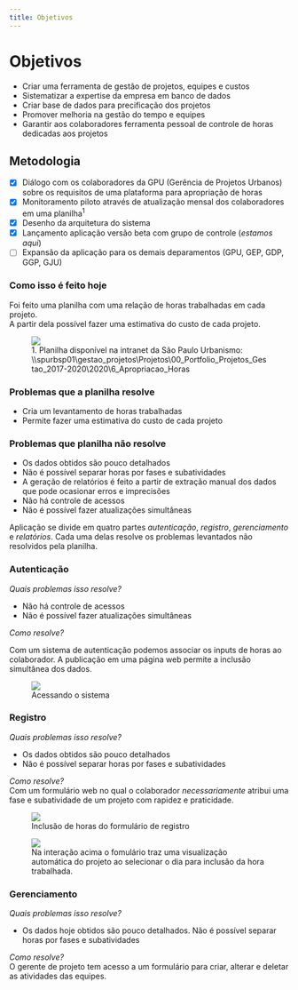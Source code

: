 ```yaml
---
title: Objetivos
---
```


# Objetivos
 - Criar uma ferramenta de gestão de projetos, equipes e custos
 - Sistematizar a expertise da empresa em banco de dados
 - Criar base de dados para precificação dos projetos
 - Promover melhoria na gestão do tempo e equipes
 - Garantir aos colaboradores ferramenta pessoal de controle de horas dedicadas aos projetos

## Metodologia
 - [x] Diálogo com os colaboradores da GPU (Gerência de Projetos Urbanos) sobre os requisitos de uma plataforma para apropriação de horas
 - [x] Monitoramento piloto através de atualização mensal dos colaboradores em uma planilha<sup>1</sup>
 - [x] Desenho da arquitetura do sistema
 - [x] Lançamento aplicação versão beta com grupo de controle (_estamos aqui_)<i class="icon icon-aceitar"></i>
 - [ ] Expansão da aplicação para os demais deparamentos (GPU, GEP, GDP, GGP, GJU)

<h3 class="section-border">Como isso é feito hoje</h3>

Foi feito uma planilha com uma relação de horas trabalhadas em cada projeto. <br>A partir dela possível fazer uma estimativa do custo de cada projeto.

<figure>
    <img src="https://user-images.githubusercontent.com/4117768/87574250-81a17600-c6a4-11ea-9e7d-88121263f8b4.png">
    <figcaption>1. Planilha disponível na intranet da São Paulo Urbanismo: \\spurbsp01\gestao_projetos\Projetos\00_Portfolio_Projetos_Gestao_2017-2020\2020\6_Apropriacao_Horas</figcaption>
</figure>

### Problemas que a planilha resolve
 - Cria um levantamento de horas trabalhadas
 - Permite fazer uma estimativa do custo de cada projeto

<div class='danger'>
  <h3>Problemas que planilha não resolve</h3>
  <ul>
    <li>Os dados obtidos são pouco detalhados</li>
    <li>Não é possível separar horas por fases e subatividades</li>
    <li>A geração de relatórios é feito a partir de extração manual dos dados que pode ocasionar erros e imprecisões</li>
    <li>Não há controle de acessos</li>
    <li>Não é possível fazer atualizações simultâneas</li>
  </ul>
</div>

Aplicação se divide em quatro partes _autenticação_, _registro_, _gerenciamento_ e _relatórios_. Cada uma delas resolve os problemas levantados não resolvidos pela planilha.

<h3 class="section-border">Autenticação</h3>

_Quais problemas isso resolve?_

 - Não há controle de acessos
 - Não é possível fazer atualizações simultâneas

_Como resolve?_

Com um sistema de autenticação podemos associar os inputs de horas ao colaborador. A publicação em uma página web permite a inclusão simultânea dos dados.

<figure>
  <img src="https://user-images.githubusercontent.com/4117768/87709108-26da4e00-c77a-11ea-8155-1d2ba2519b83.gif">
  <figcaption>Acessando o sistema</figcaption>
</figure>


<h3 class="section-border">Registro</h3>

_Quais problemas isso resolve?_

 - Os dados obtidos são pouco detalhados
 - Não é possível separar horas por fases e subatividades


_Como resolve?_<br>
Com um formulário web no qual o colaborador _necessariamente_ atribui uma fase e subatividade de um projeto com rapidez e praticidade.

<figure>
  <img src="https://user-images.githubusercontent.com/4117768/87710310-fc899000-c77b-11ea-933e-3c9517e91a9b.gif">
  <figcaption>Inclusão de horas do formulário de registro</figcaption>
</figure>


<figure>
    <img src="https://user-images.githubusercontent.com/4117768/87710726-83d70380-c77c-11ea-8950-cd9de84553f8.gif">
    <figcaption>Na interação acima o fomulário traz uma visualização automática do projeto ao selecionar o dia para inclusão da hora trabalhada.
</figcaption>
</figure>

<h3 class="section-border">Gerenciamento</h3>

_Quais problemas isso resolve?_
 - Os dados hoje obtidos são pouco detalhados. Não é possível separar horas por fases e subatividades

_Como resolve?_<br>
O gerente de projeto tem acesso a um formulário para criar, alterar e deletar as atividades das equipes.